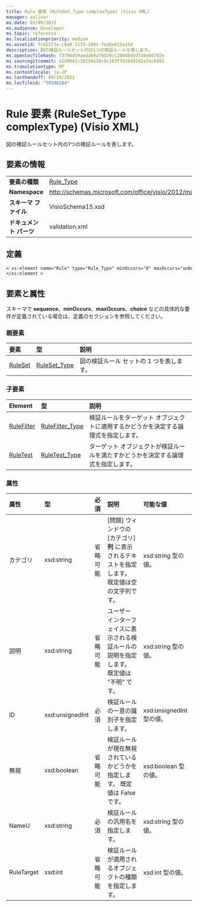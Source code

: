 ```yaml
---
title: Rule 要素 (RuleSet_Type complexType) (Visio XML)
manager: soliver
ms.date: 03/09/2015
ms.audience: Developer
ms.topic: reference
ms.localizationpriority: medium
ms.assetid: fcd22f3a-c8e8-1133-160c-fe26e612a15d
description: 図の検証ルールセット内の1つの検証ルールを表します。
ms.openlocfilehash: f3794d59aedab9a79d39cc2868845df48eb6702e
ms.sourcegitcommit: a1d9041c20256616c9c183f7d1049142a7ac6991
ms.translationtype: MT
ms.contentlocale: ja-JP
ms.lasthandoff: 09/24/2021
ms.locfileid: "59598284"
---
```

# <a name="rule-element-ruleset_type-complextype-visio-xml"></a>Rule 要素 (RuleSet_Type complexType) (Visio XML)

図の検証ルールセット内の1つの検証ルールを表します。
  
## <a name="element-information"></a>要素の情報

|||
|:-----|:-----|
|**要素の種類** <br/> |[Rule_Type](rule_type-complextypevisio-xml.md) <br/> |
|**Namespace** <br/> |http://schemas.microsoft.com/office/visio/2012/main  <br/> |
|**スキーマ ファイル** <br/> |VisioSchema15.xsd  <br/> |
|**ドキュメント パーツ** <br/> |validation.xml  <br/> |
   
## <a name="definition"></a>定義

```XML
< xs:element name="Rule" type="Rule_Type" minOccurs="0" maxOccurs="unbounded" >
</xs:element >
```

## <a name="elements-and-attributes"></a>要素と属性

スキーマで **sequence**、**minOccurs**、**maxOccurs**、**choice** などの具体的な要件が定義されている場合は、定義のセクションを参照してください。 
  
### <a name="parent-elements"></a>親要素

|**要素**|**型**|**説明**|
|:-----|:-----|:-----|
|[RuleSet](ruleset-element-rulesets_type-complextypevisio-xml.md) <br/> |[RuleSet_Type](ruleset_type-complextypevisio-xml.md) <br/> |図の検証ルール セットの 1 つを表します。  <br/> |
   
### <a name="child-elements"></a>子要素

|**Element**|**型**|**説明**|
|:-----|:-----|:-----|
|[RuleFilter](rulefilter-element-rule_type-complextypevisio-xml.md) <br/> |[RuleFilter_Type](rulefilter_type-complextypevisio-xml.md) <br/> |検証ルールをターゲット オブジェクトに適用するかどうかを決定する論理式を指定します。  <br/> |
|[RuleTest](ruletest-element-rule_type-complextypevisio-xml.md) <br/> |[RuleTest_Type](ruletest_type-complextypevisio-xml.md) <br/> |ターゲット オブジェクトが検証ルールを満たすかどうかを決定する論理式を指定します。  <br/> |
   
### <a name="attributes"></a>属性

|**属性**|**型**|**必須**|**説明**|**可能な値**|
|:-----|:-----|:-----|:-----|:-----|
|カテゴリ  <br/> |xsd:string  <br/> |省略可能  <br/> |[問題] ウィンドウの [カテゴリ] **列** に表示されるテキストを指定します。 既定値は空の文字列です。  <br/> |xsd:string 型の値。  <br/> |
|説明  <br/> |xsd:string  <br/> |省略可能  <br/> |ユーザー インターフェイスに表示される検証ルールの説明を指定します。 既定値は "不明" です。  <br/> |xsd:string 型の値。  <br/> |
|ID  <br/> |xsd:unsignedInt  <br/> |必須  <br/> |検証ルールの一意の識別子を指定します。  <br/> |xsd:unsignedInt 型の値。  <br/> |
|無視  <br/> |xsd:boolean  <br/> |省略可能  <br/> |検証ルールが現在無視されているかどうかを指定します。 既定値は False です。  <br/> |xsd:boolean 型の値。  <br/> |
|NameU  <br/> |xsd:string  <br/> |必須  <br/> |検証ルールの汎用名を指定します。  <br/> |xsd:string 型の値。  <br/> |
|RuleTarget  <br/> |xsd:int  <br/> |省略可能  <br/> |検証ルールが適用されるオブジェクトの種類を指定します。  <br/> |xsd:int 型の値。  <br/> |
   


